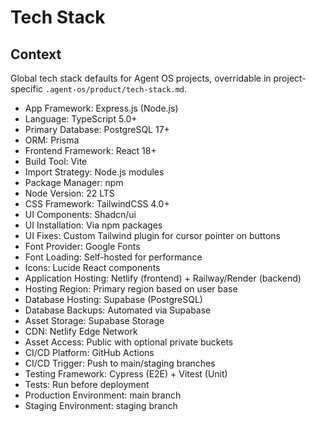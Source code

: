 # Tech Stack

## Context

Global tech stack defaults for Agent OS projects, overridable in project-specific `.agent-os/product/tech-stack.md`.

- App Framework: Express.js (Node.js)
- Language: TypeScript 5.0+
- Primary Database: PostgreSQL 17+
- ORM: Prisma
- Frontend Framework: React 18+
- Build Tool: Vite
- Import Strategy: Node.js modules
- Package Manager: npm
- Node Version: 22 LTS
- CSS Framework: TailwindCSS 4.0+
- UI Components: Shadcn/ui
- UI Installation: Via npm packages
- UI Fixes: Custom Tailwind plugin for cursor pointer on buttons
- Font Provider: Google Fonts
- Font Loading: Self-hosted for performance
- Icons: Lucide React components
- Application Hosting: Netlify (frontend) + Railway/Render (backend)
- Hosting Region: Primary region based on user base
- Database Hosting: Supabase (PostgreSQL)
- Database Backups: Automated via Supabase
- Asset Storage: Supabase Storage
- CDN: Netlify Edge Network
- Asset Access: Public with optional private buckets
- CI/CD Platform: GitHub Actions
- CI/CD Trigger: Push to main/staging branches
- Testing Framework: Cypress (E2E) + Vitest (Unit)
- Tests: Run before deployment
- Production Environment: main branch
- Staging Environment: staging branch
